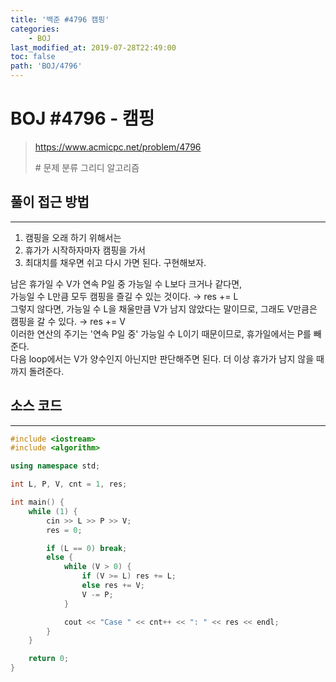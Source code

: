 ```yaml
---
title: '백준 #4796 캠핑'
categories:
    - BOJ
last_modified_at: 2019-07-28T22:49:00
toc: false
path: 'BOJ/4796'
---
```


# BOJ #4796 - 캠핑

> https://www.acmicpc.net/problem/4796
>
> \# 문제 분류
> 그리디 알고리즘

## 풀이 접근 방법

---

1. 캠핑을 오래 하기 위해서는
2. 휴가가 시작하자마자 캠핑을 가서
3. 최대치를 채우면 쉬고 다시 가면 된다. 구현해보자.

남은 휴가일 수 V가 연속 P일 중 가능일 수 L보다 크거나 같다면,<br>가능일 수 L만큼 모두 캠핑을 즐길 수 있는 것이다. → res += L<br>그렇지 않다면, 가능일 수 L을 채울만큼 V가 남지 않았다는 말이므로, 그래도 V만큼은 캠핑을 갈 수 있다. → res += V<br>이러한 연산의 주기는 '연속 P일 중' 가능일 수 L이기 때문이므로, 휴가일에서는 P를 빼준다.<br>다음 loop에서는 V가 양수인지 아닌지만 판단해주면 된다. 더 이상 휴가가 남지 않을 때까지 돌려준다.

## 소스 코드

---

```c++
#include <iostream>
#include <algorithm>

using namespace std;

int L, P, V, cnt = 1, res;

int main() {
    while (1) {
        cin >> L >> P >> V;
        res = 0;

        if (L == 0) break;
        else {
            while (V > 0) {
                if (V >= L) res += L;
                else res += V;
                V -= P;
            }

            cout << "Case " << cnt++ << ": " << res << endl;
        }
    }

    return 0;
}
```
